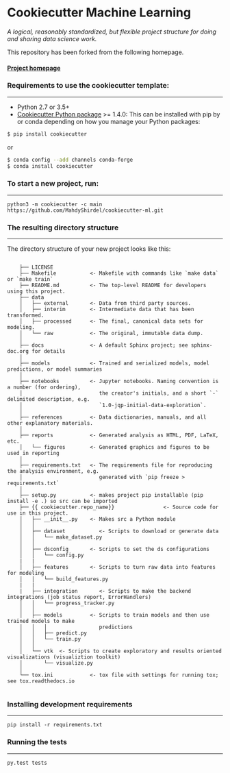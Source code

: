 # Cookiecutter Machine Learning 

_A logical, reasonably standardized, but flexible project structure for doing and sharing data science work._

This repository has been forked from the following homepage.
#### [Project homepage](http://drivendata.github.io/cookiecutter-data-science/)


### Requirements to use the cookiecutter template:
-----------
 - Python 2.7 or 3.5+
 - [Cookiecutter Python package](http://cookiecutter.readthedocs.org/en/latest/installation.html) >= 1.4.0: This can be installed with pip by or conda depending on how you manage your Python packages:

``` bash
$ pip install cookiecutter
```

or

``` bash
$ conda config --add channels conda-forge
$ conda install cookiecutter
```


### To start a new project, run:
------------

    python3 -m cookiecutter -c main https://github.com/MahdyShirdel/cookiecutter-ml.git

### The resulting directory structure
------------

The directory structure of your new project looks like this: 

```

    ├── LICENSE
    ├── Makefile           <- Makefile with commands like `make data` or `make train`
    ├── README.md          <- The top-level README for developers using this project.
    ├── data
    │   ├── external       <- Data from third party sources.
    │   ├── interim        <- Intermediate data that has been transformed.
    │   ├── processed      <- The final, canonical data sets for modeling.
    │   └── raw            <- The original, immutable data dump.
    │
    ├── docs               <- A default Sphinx project; see sphinx-doc.org for details
    │
    ├── models             <- Trained and serialized models, model predictions, or model summaries
    │
    ├── notebooks          <- Jupyter notebooks. Naming convention is a number (for ordering),
    │                         the creator's initials, and a short `-` delimited description, e.g.
    │                         `1.0-jqp-initial-data-exploration`.
    │
    ├── references         <- Data dictionaries, manuals, and all other explanatory materials.
    │
    ├── reports            <- Generated analysis as HTML, PDF, LaTeX, etc.
    │   └── figures        <- Generated graphics and figures to be used in reporting
    │
    ├── requirements.txt   <- The requirements file for reproducing the analysis environment, e.g.
    │                         generated with `pip freeze > requirements.txt`
    │
    ├── setup.py           <- makes project pip installable (pip install -e .) so src can be imported
    ├── {{ cookiecutter.repo_name}}                <- Source code for use in this project.
    │   ├── __init__.py    <- Makes src a Python module
    │   │
    │   ├── dataset           <- Scripts to download or generate data
    │   │   └── make_dataset.py
    │   │
    │   ├── dsconfig       <- Scripts to set the ds configurations
    │   │   └── config.py
    |   |
    │   ├── features       <- Scripts to turn raw data into features for modeling
    │   │   └── build_features.py
    |   |
    |   ├── integration       <- Scripts to make the backend integrations (job status report, ErrorHandlers)
    │   │   └── progress_tracker.py
    │   │
    │   ├── models         <- Scripts to train models and then use trained models to make
    │   │   │                 predictions
    │   │   ├── predict.py
    │   │   └── train.py
    │   │
    │   └── vtk  <- Scripts to create exploratory and results oriented visualizations (visualiztion toolkit)
    │       └── visualize.py
    │
    └── tox.ini            <- tox file with settings for running tox; see tox.readthedocs.io


```

### Installing development requirements
------------

    pip install -r requirements.txt

### Running the tests
------------

    py.test tests
